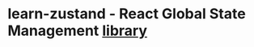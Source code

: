 # learn-zustand - React Global State Management [library](https://docs.pmnd.rs/zustand/getting-started/introduction)
